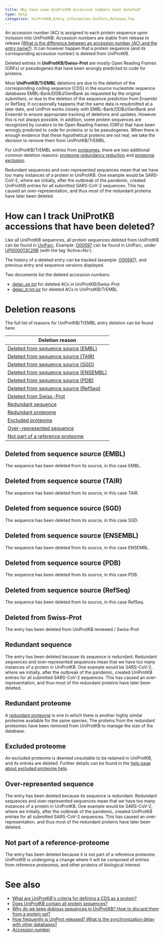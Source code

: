 ```yaml
---
title: Why have some UniProtKB accession numbers been deleted?
type: help
categories: UniProtKB,Entry_information,UniParc,Release,faq
---
```


An accession number (AC) is assigned to each protein sequence upon inclusion into UniProtKB. Accession numbers are stable from release to release ([What is the difference between an accession number (AC) and the entry name?](https://www.uniprot.org/help/difference_accession_entryname)). It can however happen that a protein sequence (and its corresponding accession number) is deleted from UniProtKB.

Deleted entries in **UniProtKB/Swiss-Prot** are mostly Open Reading Frames (ORFs) or pseudogenes that have been wrongly predicted to code for proteins.

Most **UniProtKB/TrEMBL** deletions are due to the deletion of the corresponding coding sequence (CDS) in the source nucleotide sequence databases EMBL-Bank/DDBJ/GenBank as requested by the original submitters, or due to the deletion of the sequence prediction from Ensembl or RefSeq. It occasionally happens that the same data is resubmitted at a later date, and UniProt works closely with EMBL-Bank/DDBJ/GenBank and Ensembl to ensure appropriate tracking of deletions and updates. However this is not always possible. In addition, some protein sequences are recognized by curators to be Open Reading frames (ORFs) that have been wrongly predicted to code for proteins or to be pseudogenes. When there is enough evidence that these hypothetical proteins are not real, we take the decision to remove them from UniProtKB/TrEMBL.

For UniProtKB/TrEMBL entries from [proteomes](https://www.uniprot.org), there are two additional common deletion reasons: [proteome redundancy reduction](https://www.uniprot.org/help/proteome_redundancy) and [proteome exclusion](https://www.uniprot.org/help/proteome_exclusion_reasons).

Redundant sequences and over-represented sequences mean that we have too many instances of a protein in UniProtKB. One example would be SARS-CoV-2, where we initially, after the outbreak of the pandemic, created UniProtKB entries for all submitted SARS-CoV-2 sequences. This has caused an over-representation, and thus most of the redundant proteins have later been deleted.

# How can I track UniProtKB accessions that have been deleted?

Like all UniProtKB sequences, all protein sequences deleted from UniProtKB can be found in [UniParc](https://www.uniprot.org/help/uniparc). Example: [O00597](https://www.uniprot.org/uniprotkb/O00597) can be found in UniParc, under [UPI000013C29B](https://www.uniprot.org/uniparc/UPI000013C29B) (with the tag 'Active=No').

The history of a deleted entry can be tracked (example: [O00597](https://www.uniprot.org/uniprotkb/O00597?version=%2A)), and previous entry and sequence versions displayed.

Two documents list the deleted accession numbers:

- [delac_sp.txt](https://ftp.uniprot.org/pub/databases/uniprot/current_release/knowledgebase/complete/docs/delac_sp.txt) for deleted ACs in UniProtKB/Swiss-Prot
- [delac_tr.txt.gz](https://ftp.uniprot.org/pub/databases/uniprot/current_release/knowledgebase/complete/docs/delac_tr.txt.gz) for deleted ACs in UniProtKB/TrEMBL

# Deletion reasons

The full list of reasons for UniProtKB/TrEMBL entry deletion can be found here:

| Deletion reason                                                                     |
| ----------------------------------------------------------------------------------- |
| [Deleted from sequence source (EMBL)](deleted_accessions#deleted_source_embl)       |
| [Deleted from sequence source (TAIR)](deleted_accessions#deleted_source_tair)       |
| [Deleted from sequence source (SGD)](deleted_accessions#deleted_source_sgd)         |
| [Deleted from sequence source (ENSEMBL)](deleted_accessions#deleted_source_ensembl) |
| [Deleted from sequence source (PDB)](deleted_accessions#deleted_source_pdb)         |
| [Deleted from sequence source (RefSeq)](deleted_accessions#deleted_source_refseq)   |
| [Deleted from Swiss-Prot](deleted_accessions#deleted_swiss-prot)                    |
| [Redundant sequence](deleted_accessions#redundant_sequence)                         |
| [Redundant proteome](deleted_accessions#redundant_proteome)                         |
| [Excluded proteome](deleted_accessions#excluded_proteome)                           |
| [Over-represented sequence](deleted_accessions#over-represented_sequence)           |
| [Not part of a reference proteome](deleted_accessions#not-part-of-a-reference-proteome)           |

<h2 id="deleted_source_embl">Deleted from sequence source (EMBL)</h2>

The sequence has been deleted from its source, in this case EMBL.

<h2 id="deleted_source_tair">Deleted from sequence source (TAIR)</h2>

The sequence has been deleted from its source, in this case TAIR.

<h2 id="deleted_source_sgd">Deleted from sequence source (SGD)</h2>

The sequence has been deleted from its source, in this case SGD.

<h2 id="deleted_source_ensembl">Deleted from sequence source (ENSEMBL)</h2>

The sequence has been deleted from its source, in this case ENSEMBL.

<h2 id="deleted_source_pdb">Deleted from sequence source (PDB)</h2>

The sequence has been deleted from its source, in this case PDB.

<h2 id="deleted_source_refseq">Deleted from sequence source (RefSeq)</h2>

The sequence has been deleted from its source, in this case RefSeq.

<h2 id="deleted_swiss-prot">Deleted from Swiss-Prot</h2>

The entry has been deleted from UniProtKB reviewed / Swiss-Prot

<h2 id="redundant_sequence">Redundant sequence</h2>

The entry has been deleted because its sequence is redundant. Redundant sequences and over-represented sequences mean that we have too many instances of a protein in UniProtKB. One example would be SARS-CoV-2, where we initially, after the outbreak of the pandemic, created UniProtKB entries for all submitted SARS-CoV-2 sequences. This has caused an over-representation, and thus most of the redundant proteins have later been deleted.

<h2 id="redundant_proteome">Redundant proteome</h2>

A [redundant proteome](https://www.uniprot.org/help/proteome_redundancy_faq) is one in which there is another highly similar proteome available for the same species. The proteins from the redundant proteomes have been removed from UniProtKB to manage the size of the database.

<h2 id="excluded_proteome">Excluded proteome</h2>

An excluded proteome is deemed unsuitable to be retained in UniProtKB, and its entries are deleted. Further details can be found in the [help page about excluded proteome help](https://www.uniprot.org/help/proteome_exclusion_reasons).

<h2 id="over-represented_sequence">Over-represented sequence</h2>

The entry has been deleted because its sequence is redundant. Redundant sequences and over-represented sequences mean that we have too many instances of a protein in UniProtKB. One example would be SARS-CoV-2, where we initially, after the outbreak of the pandemic, created UniProtKB entries for all submitted SARS-CoV-2 sequences. This has caused an over-representation, and thus most of the redundant proteins have later been deleted.

<h2 id="Not-part-of-a-reference-proteome">Not part of a reference-proteome</h2>
The entry has been deleted because it is not part of a reference proteome. UniProtKB is undergoing a change where it will be composed of entries from reference proteomes, and other proteins of biological interest.

# See also

- [What are UniProtKB's criteria for defining a CDS as a protein?](https://www.uniprot.org/help/cds_protein_definition)
- [Does UniProtKB contain all protein sequences?](https://www.uniprot.org/help/uniprotkb_coverage)
- [Why do we keep dubious sequences in UniProtKB? How to discard them from a protein set?](https://www.uniprot.org/help/dubious_sequences)
- [How frequently is UniProt released? What is the synchronization delay with other databases?](https://www.uniprot.org/help/synchronization)
- [Accession number](https://www.uniprot.org/help/accession_numbers)
